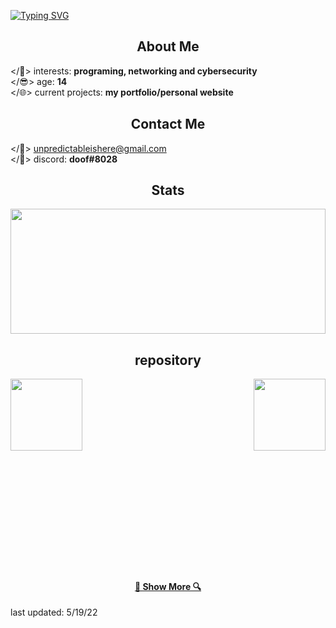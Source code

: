 [![Typing SVG](https://readme-typing-svg.herokuapp.com?color=%23FF5B5B&duration=3500&center=true&vCenter=true&lines=hello+world+I'm+%3C%2Fisaac%3E;some+random+tech+nerd)](https://git.io/typing-svg)
<br>


<h2 align="center">About Me</h2>

</📌> interests: **programing, networking and cybersecurity**
<br>
</😎> age: **14**
<br>
</🌐> current projects: **my portfolio/personal website**


<h2 align="center">Contact Me</h2>

</📨> unpredictableishere@gmail.com
<br>
</🔵> discord: **doof#8028**

<h2 align="center">Stats</h2>

<a href="https://github.com/anuraghazra/github-readme-stats" title="Go to Source"><img width="100%" height="200" src="https://github-readme-stats.vercel.app/api?username=stickman-dev&show_icons=true&theme=gotham"></a>


<h2 align="center">repository</h2>

<p width="100%" align="center">
  <a align="left" href="https://github.com/stickman-dev/omegle-ip-graber" title="Omegle ip Graber"><img align="left" height="115" src="https://github-readme-stats.vercel.app/api/pin/?username=stickman-dev&repo=omegle-ip-graber&theme=gotham"></a>
  
  <a align="right" href="https://github.com/stickman-dev/isaac-johnson"  title="isaac-johnson.com"><img align="right" height="115" src="https://github-readme-stats.vercel.app/api/pin/?username=stickman-dev&repo=isaac-johnson&theme=gotham"></a>
  
  
  <br><br><br><br>
  
  





<br><br><br><br><br><br><br><br><br><br><br><br><br>
<h4 align="center"><a href=https://github.com/stickman-dev?tab=repositories title="Show Repositories">🔎 Show More 🔍</a></h4>

last updated:
5/19/22
